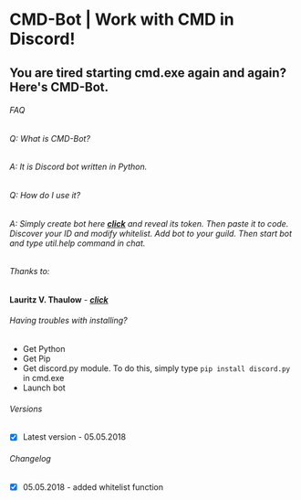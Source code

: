 # CMD-Bot | Work with CMD in Discord!

## You are tired starting cmd.exe again and again? Here's CMD-Bot.

###### FAQ

###### Q: What is CMD-Bot?
###### A: It is Discord bot written in Python.

###### Q: How do I use it?
###### A: Simply create bot here [***click***](https://discordapp.com/developers/applications/me "Discord Developers") and reveal its token. Then paste it to code. Discover your ID and modify whitelist. Add bot to your guild. Then start bot and type util.help command in chat.


###### Thanks to:

**Lauritz V. Thaulow** - [***click***](https://stackoverflow.com/questions/9823936/python-how-do-i-know-what-type-of-exception-occurred/9824050#9824050 "Stackoverflow")

###### Having troubles with installing?
- Get Python
- Get Pip
- Get discord.py module. To do this, simply type ``pip install discord.py`` in cmd.exe
- Launch bot

###### Versions
- [x] Latest version - 05.05.2018


###### Changelog
- [x] 05.05.2018 - added whitelist function
